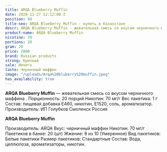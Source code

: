 ```yaml
---
title: ARQA Blueberry Muffin
date: 2020-11-27 12:12:00 Z
position: 94
title-seo: ARQA Blueberry Muffin - купить в Казахстане
descr: ARQA Blueberry Muffin - жевательная смесь со вкусом черничного маффина .
product-name: ARQA Blueberry Muffin
nicotine: 70
portions: 20
gram: 20
price: 2800
brand: Russian products
strong: Крепкий
sale: Ничего
taste: Черничный маффин
image: "/uploads/Arqa%20bluberry%20muffin.jpeg"
has_availability: true
---
```


**ARQA Blueberry Muffin** — жевательная смесь со вкусом черничного маффина . Порционность: 20 порций Никотин: 70 мг/г Вес пакетика: 1 г Состав: пищевая добавка E460, никотин, E1520, соль, ароматизатор. Производитель: ИП Голубков Смоленск Россия

**ARQA Blueberry Muffin**

Производитель: ARQA Вкус: черничный маффин Никотин: 70 мг/г Пакетиков в банке: 20 (шт) Жжение: 8 из 10 (Умеренное) Вид пакетиков: Белые пакетики Размер пакетиков: Стандартные Состав: Вода, целлюлоза, ароматизаторы, никотин.
